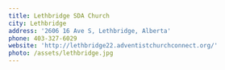 ```yaml
---
title: Lethbridge SDA Church
city: Lethbridge
address: '2606 16 Ave S, Lethbridge, Alberta'
phone: 403-327-6029
website: 'http://lethbridge22.adventistchurchconnect.org/'
photo: /assets/lethbridge.jpg
---
```


